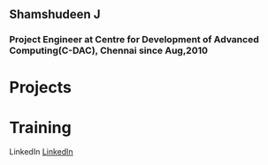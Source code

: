 ## Shamshudeen J
### Project Engineer at Centre for Development of Advanced Computing(C-DAC), Chennai since Aug,2010
# Projects
# Training

LinkedIn [LinkedIn](https://www.linkedin.com/in/shamshudeen-j-948ab726/)
